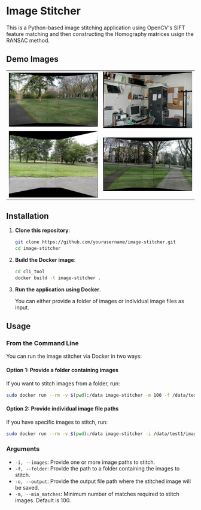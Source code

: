 # Image Stitcher

This is a Python-based image stitching application using OpenCV's SIFT feature matching and then constructing the Homography matrices usign the RANSAC method.

## Demo Images

<p align="center">
  <table>
    <tr>
      <td><img src="demo_images/demo1.jpg" width="300"/></td>
      <td><img src="demo_images/demo2.jpg" width="300"/></td>
    </tr>
    <tr>
      <td><img src="demo_images/demo3.jpg" width="300"/></td>
      <td><img src="demo_images/demo4.jpg" width="300"/></td>
    </tr>
  </table>
</p>

## Installation

1. **Clone this repository**:

   ```bash
   git clone https://github.com/yourusername/image-stitcher.git
   cd image-stitcher
   ```

2. **Build the Docker image**:

   ```bash
   cd cli_tool
   docker build -t image-stitcher .
   ```

3. **Run the application using Docker**.

   You can either provide a folder of images or individual image files as input.

## Usage

### From the Command Line

You can run the image stitcher via Docker in two ways:

#### Option 1: Provide a folder containing images

If you want to stitch images from a folder, run:

```bash
sudo docker run --rm -v $(pwd):/data image-stitcher -m 100 -f /data/test1 -o /data/output.jpg
```

#### Option 2: Provide individual image file paths

If you have specific images to stitch, run:

```bash
sudo docker run --rm -v $(pwd):/data image-stitcher -i /data/test1/image1.jpg /data/test1/image2.jpg -o /data/output.jpg
```

### Arguments

- `-i, --images`: Provide one or more image paths to stitch.
- `-f, --folder`: Provide the path to a folder containing the images to stitch.
- `-o, --output`: Provide the output file path where the stitched image will be saved.
- `-m, --min_matches`: Minimum number of matches required to stitch images. Default is 100.
